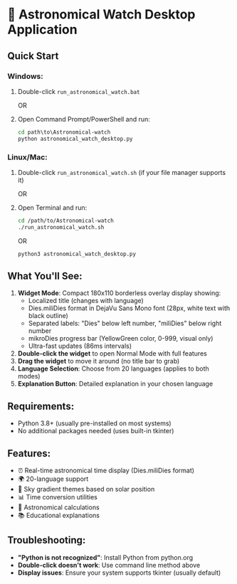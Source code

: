# 🌌 Astronomical Watch Desktop Application

## Quick Start

### Windows:
1. Double-click `run_astronomical_watch.bat`
   
   OR
   
2. Open Command Prompt/PowerShell and run:
   ```cmd
   cd path\to\Astronomical-watch
   python astronomical_watch_desktop.py
   ```

### Linux/Mac:
1. Double-click `run_astronomical_watch.sh` (if your file manager supports it)
   
   OR
   
2. Open Terminal and run:
   ```bash
   cd /path/to/Astronomical-watch
   ./run_astronomical_watch.sh
   ```
   
   OR
   
   ```bash
   python3 astronomical_watch_desktop.py
   ```

## What You'll See:
1. **Widget Mode**: Compact 180x110 borderless overlay display showing:
   - Localized title (changes with language)
   - Dies.miliDies format in DejaVu Sans Mono font (28px, white text with black outline)
   - Separated labels: "Dies" below left number, "miliDies" below right number
   - mikroDies progress bar (YellowGreen color, 0-999, visual only)
   - Ultra-fast updates (86ms intervals)
2. **Double-click the widget** to open Normal Mode with full features
3. **Drag the widget** to move it around (no title bar to grab)
4. **Language Selection**: Choose from 20 languages (applies to both modes)
5. **Explanation Button**: Detailed explanation in your chosen language

## Requirements:
- Python 3.8+ (usually pre-installed on most systems)
- No additional packages needed (uses built-in tkinter)

## Features:
- ⏰ Real-time astronomical time display (Dies.miliDies format)
- 🌍 20-language support
- 🎨 Sky gradient themes based on solar position
- 📊 Time conversion utilities
- 🔬 Astronomical calculations
- 📚 Educational explanations

## Troubleshooting:
- **"Python is not recognized"**: Install Python from python.org
- **Double-click doesn't work**: Use command line method above
- **Display issues**: Ensure your system supports tkinter (usually default)